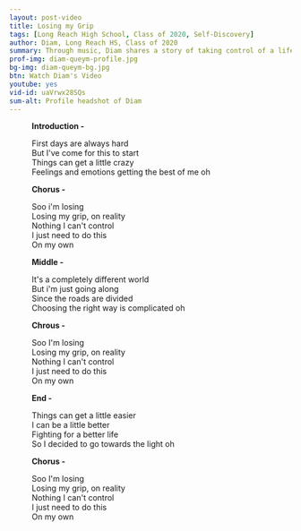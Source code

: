 ```yaml
---
layout: post-video
title: Losing my Grip
tags: [Long Reach High School, Class of 2020, Self-Discovery] 
author: Diam, Long Reach HS, Class of 2020
summary: Through music, Diam shares a story of taking control of a life that can be complicated and in disarray.
prof-img: diam-queym-profile.jpg
bg-img: diam-queym-bg.jpg
btn: Watch Diam's Video
youtube: yes
vid-id: uaVrwx28SQs
sum-alt: Profile headshot of Diam
---
```


<figure>

<p><strong>Introduction -</strong></p>

<p>First days are always hard<br />
But I've come for this to start<br />
Things can get a little crazy <br />
Feelings and emotions getting the best of me oh</p>

<p><strong>Chorus -</strong></p>

<p>Soo i'm losing<br />
Losing my grip, on reality<br />
Nothing I can't control <br />
I just need to do this <br />
On my own</p>
 
<p><strong>Middle -</strong></p>
<p>It's a completely different world<br />
But i'm just going along<br />
Since the roads are divided<br />
Choosing the right way is complicated oh</p>

<p><strong>Chrous -</strong></p>

<p>Soo I'm losing<br />
Losing my grip, on reality<br />
Nothing I can't control<br />
I just need to do this <br />
On my own</p>

<p><strong>End -</strong></p>

<p>Things can get a little easier<br />
I can be a little better<br />
Fighting for a better life<br />
So I decided to go towards the light oh</p>

<p><strong>Chorus -</strong></p>

<p>Soo I'm losing<br />
Losing my grip, on reality<br />
Nothing I can't control<br />
I just need to do this <br />
On my own</p>

</figure>
